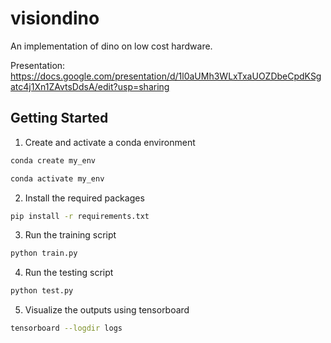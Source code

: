 # visiondino

An implementation of dino on low cost hardware.

Presentation: https://docs.google.com/presentation/d/1l0aUMh3WLxTxaUOZDbeCpdKSgatc4j1Xn1ZAvtsDdsA/edit?usp=sharing

## Getting Started

1. Create and activate a conda environment
```bash
conda create my_env
```
```bash
conda activate my_env
```

2. Install the required packages
```bash
pip install -r requirements.txt
```

3. Run the training script
```bash
python train.py
```

4. Run the testing script
```bash
python test.py
```

5. Visualize the outputs using tensorboard
```bash
tensorboard --logdir logs
```
